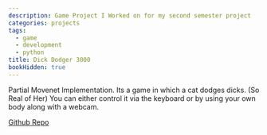 ```yaml
---
description: Game Project I Worked on for my second semester project
categories: projects
tags:
  - game
  - development
  - python
title: Dick Dodger 3000
bookHidden: true
---
```

Partial Movenet Implementation.
Its a game in which a cat dodges dicks. (So Real of Her)
You can either control it via the keyboard or by using your own body along with a webcam.

[Github Repo](https://github.com/KshitijChandrakar/DickDodger3000)
